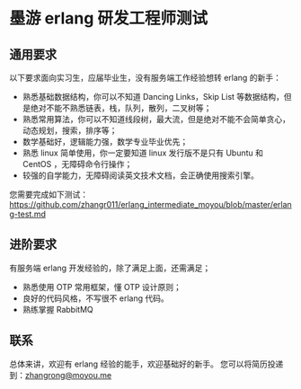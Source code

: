 # 墨游 erlang 研发工程师测试
## 通用要求
以下要求面向实习生，应届毕业生，没有服务端工作经验想转 erlang 的新手：
+ 熟悉基础数据结构，你可以不知道 Dancing Links，Skip List 等数据结构，但是绝对不能不熟悉链表，栈，队列，散列，二叉树等；
+ 熟悉常用算法，你可以不知道线段树，最大流，但是绝对不能不会简单贪心，动态规划，搜索，排序等；
+ 数学基础好，逻辑能力强，数学专业毕业优先；
+ 熟悉 linux 简单使用，你一定要知道 linux 发行版不是只有 Ubuntu 和 CentOS ，无障碍命令行操作；
+ 较强的自学能力，无障碍阅读英文技术文档，会正确使用搜索引擎。

您需要完成如下测试：https://github.com/zhangr011/erlang_intermediate_moyou/blob/master/erlang-test.md

## 进阶要求
有服务端 erlang 开发经验的，除了满足上面，还需满足；
+ 熟悉使用 OTP 常用框架，懂 OTP 设计原则；
+ 良好的代码风格，不写很不 erlang 代码。
+ 熟练掌握 RabbitMQ
## 联系
总体来讲，欢迎有 erlang 经验的能手，欢迎基础好的新手。
您可以将简历投递到：zhangrong@moyou.me

